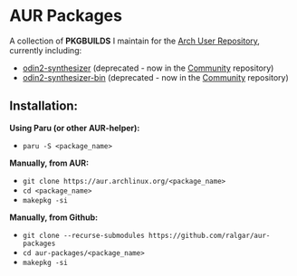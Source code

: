 # AUR Packages

A collection of **PKGBUILDS** I maintain for the [Arch User Repository](https://aur.archlinux.org), currently including:
 - [odin2-synthesizer](https://aur.archlinux.org/packages/odin2-synthesizer)
    (deprecated - now in the [Community](https://archlinux.org/packages/community/x86_64/odin2-synthesizer/) repository)
 - [odin2-synthesizer-bin](https://aur.archlinux.org/packages/odin2-synthesizer-bin)
    (deprecated - now in the [Community](https://archlinux.org/packages/community/x86_64/odin2-synthesizer/) repository)

## Installation:

**Using Paru (or other AUR-helper):**
 - `paru -S <package_name>`

**Manually, from AUR:**
 - `git clone https://aur.archlinux.org/<package_name>`
 - `cd <package_name>`
 - `makepkg -si`

**Manually, from Github:**
 - `git clone --recurse-submodules https://github.com/ralgar/aur-packages`
 - `cd aur-packages/<package_name>`
 - `makepkg -si`
